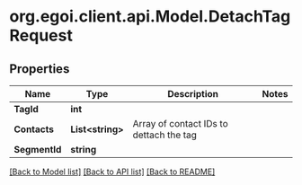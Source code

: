 
# org.egoi.client.api.Model.DetachTagRequest

## Properties

Name | Type | Description | Notes
------------ | ------------- | ------------- | -------------
**TagId** | **int** |  | 
**Contacts** | **List&lt;string&gt;** | Array of contact IDs to dettach the tag | 
**SegmentId** | **string** |  | 

[[Back to Model list]](../README.md#documentation-for-models)
[[Back to API list]](../README.md#documentation-for-api-endpoints)
[[Back to README]](../README.md)

